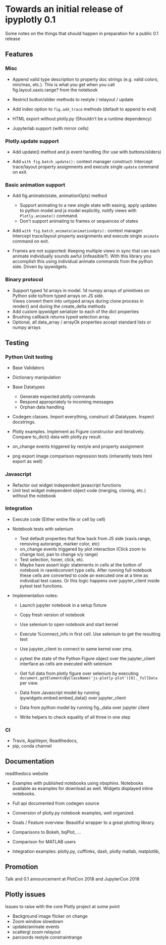 # Towards an initial release of ipyplotly 0.1

Some notes on the things that should happen in preparation for a public 0.1 release 


## Features

### Misc
- Append valid type description to property doc strings (e.g. valid colors, min/max, etc.). This is what you get when
 you call fig.layout.xaxis.range? from the notebook

- Restrict button/slider methods to restyle / relayout  / update

- Add index option to `fig.add_trace` methods (default to append to end)

- HTML export without plotly.py (Shouldn't be a runtime dependency)

- Jupyterlab support (with mirror cells)

### Plotly.update support
- Add update() method and js event handling (for use with buttons/sliders)

- Add `with fig.batch_update():` context manager construct: Intercept trace/layout property assignments and execute 
single `update` command on exit. 

### Basic animation support
- Add fig.animate(state, animationOpts) method
    - Support animating to a new single state with easing, apply updates to python model and js model explicitly, notify views with `Plotly.animate()` command.
    - Don't support animating to frames or sequences of states

- Add `with fig.batch_animate(animationOpts):` context manager. Intercept trace/layout property assignments and 
execute single `animate` command on exit.

- Frames are not supported: Keeping multiple views in sync that can each animate individually sounds awful 
(infeasible?). With this
 library you accomplish this using individual animate commands from the python side. Driven by ipywidgets. 

### Binary protocol
- Support typed 1d arrays in model. 1d numpy arrays of primitives on Python side to/from typed arrays on JS side.  
Views convert them 
into untyped arrays during clone process in render() and during the create_delta methods
- Add custom ipywidget serializer to each of the dict properties
- Brushing callback returns typed selection array.
- Optional, all data_array / arrayOk properties accept standard lists or numpy arrays


## Testing

### Python Unit testing
 - Base Validators
 - Dictionary manipulation
 - Base Datatypes
    - Generate expected plotly commands
    - Respond appropriately to incoming messages
    - Orphan data handling 
    
 - Codegen classes. Import everything, construct all Datatypes. Inspect docstrings.
 - Plotly examples. Implement as Figure constructor and iteratively. Compare to_dict() data with plotly.py result.
 - on_change events triggered by restyle and property assignment 
 - png export image comparison regression tests (inherantly tests html export as well)

### Javascript
 - Refactor out widget independent javascript functions
 - Unit test widget independent object code (merging, cloning, etc.) without the notebook

### Integration
 - Execute code (Either entire file or cell by cell)
 - Notebook tests with selenium
    - Test default properties that flow back from JS side (xaxis.range, removing autorange, marker color, etc)
    - on_change events triggered by plot interaction (Click zoom to change tool, pan to change x/y range)
    - Test selection, hover, click, etc.
    - Maybe have assert logic statements in cells at the botton of notebook in rawnbconvert type cells. After running 
    full notebook these cells are converted to code an executed one at a time as individual test cases. Or this logic
     happens over jupyter_client inside pytest test functions. 
    
 - Implementation notes:
   - Launch jupyter notebook in a setup fixture 
   - Copy fresh version of notebook
   - Use selenium to open notebook and start kernel
   - Execute %connect_info in first cell. Use selenium to get the resulting text
   - Use jupyter_client to connect to same kernel over zmq.
   
   - pytest the state of the Python Figure object over the jupyter_client interface as cells are executed with selenium
   - Get full data from plotly figure over selenium by executing `document.getElementsByClassName('js-plotly-plot')[0]._fullData`
     per view.
   - Data from Javascript model by running ipywidgets.embed.embed_data() over jupyter_client
   - Data from python model by running fig._data over jupyter client
   - Write helpers to check equality of all three in one step
   
### CI
 - Travis, AppVeyor, Readthedocs,
 - pip, conda channel

## Documentation

readthedocs website 
  
  - Examples with published notebooks using nbsphinx.  Notebooks available as examples for download as well. 
Widgets displayed inline notebooks.

  - Full api documented from codegen source
  
  - Conversion of plotly.py notebook examples, well organized. 
  
  - Goals / Feature overview: Beautiful wrapper to a great plotting library.
  
  - Comparisons to Bokeh, bqPlot, ...
  
  - Comparison for MATLAB users
  
  - Integration examples: plotly.py, cufflinks, dash, plotly matlab, matplotlib,


## Promotion
Talk and 0.1 announcement at PlotCon 2018 and JupyterCon 2018


## Plotly issues
Issues to raise with the core Plotly project at some point

 - Background image flicker on change
 - Zoom window slowdown 
 - update/animate events
 - scattergl zoom relayout
 - parcoords restyle constraintrange